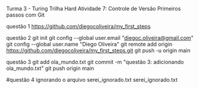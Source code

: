 Turma 3 - Turing
Trilha Hard
Atividade 7: Controle de Versão Primeiros passos com Git

questão 1
https://github.com/diegocoliveira/my_first_steps

questão 2
git init
git config --global user.email "diegoc.oliveira@gmail.com"
git config --global user.name "Diego Oliveira"
git remote add origin https://github.com/diegocoliveira/my_first_steps.git
git push -u origin main

questão 3
git add ola_mundo.txt
git commit -m "questão 3: adicionando ola_mundo.txt"
git push origin main

#questão 4 ignorando o arquivo serei_ignorado.txt
serei_ignorado.txt